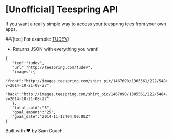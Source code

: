 [Unofficial] Teespring API
===========================

If you want a really simple way to access your teespring tees from your own apps.

##/[tee]
For example: [TUDEV](http://teespring-api.cloudapp.net/tudev)i
* Returns JSON with everything you want!
```
{  
   "tee":"tudev",
   "url":"http://teespring.com/tudev",
   "images":{  
      "front":"http://images.teespring.com/shirt_pic/1467090/1305561/222/5484/front.jpg?v=2014-10-21-08-27",
      "back":"http://images.teespring.com/shirt_pic/1467090/1305561/222/5484/back.jpg?v=2014-10-21-08-27"
   },
   "total_sold":"5",
   "goal_amount":"25",
   "goal_date":"2014-11-12T04:00:00Z"
}
```

Built with ♥ by Sam Couch.
